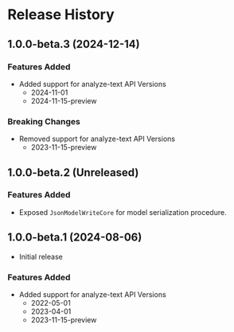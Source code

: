 # Release History

## 1.0.0-beta.3 (2024-12-14)

### Features Added

- Added support for analyze-text API Versions
  - 2024-11-01
  - 2024-11-15-preview

### Breaking Changes

- Removed support for analyze-text API Versions
  - 2023-11-15-preview

## 1.0.0-beta.2 (Unreleased)

### Features Added

- Exposed `JsonModelWriteCore` for model serialization procedure.

## 1.0.0-beta.1 (2024-08-06)

- Initial release

### Features Added

- Added support for analyze-text API Versions
  - 2022-05-01
  - 2023-04-01
  - 2023-11-15-preview
